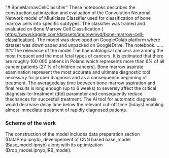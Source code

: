 "# BoneMarrowCellClassifier" 
These notebooks describes the construction,optimization and evaluation of the Convolution Neuronal Network model of Mluticlass Classifier used for classification of bone marrow cells into specific subtypes. The classifier was trained and evaluated on Bone Marrow Cell Classification ( https://www.kaggle.com/datasets/andrewmvd/bone-marrow-cell-classification). The model was developed on GoogleColab platform where dataset was downloaded and unpacked on GoogleDrive. The notebook....... 
###The relevance of the model
The haematological cancers are among the most frequent and the most fetal types of cancers. It is estimated that there are roughly 100 000 patiens in Poland which represents more than 6% of all cancer patients (27 % of children cancers). Bone marrow aspirate examination represent the most accurate and ultimate diagnostic tool necessary for proper diagnosis and as a consequence beginning of treatment. The averagedelay time between bone marrow aspiration and final results is long enough (up to 6 weeks) to severely affect the critical diagnosis-to-treatment (dtd) parameter and consequently reduce thechances for succesfull treatment. The AI tool for automatic diagnosis would decrease delay time below the relevant cut-off time (5days) enabling almost immediate treatment of rapidly diagnosed patients.
### Scheme of the work
The construction of the model includes data preparation section (DataPrep.ipnyb), developement of CNN based base_model (Base_model.ipnyb) along with its optimization (Drop_model.ipnyb;IRB_model). 

